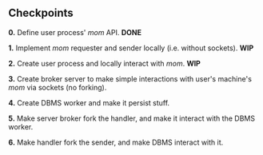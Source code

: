## Checkpoints

**0.** Define user process' _mom_ API. 																			**DONE**

**1.** Implement _mom_ requester and sender locally (i.e. without sockets).											**WIP**

**2.** Create user process and locally interact with _mom_.															**WIP**

**3.** Create broker server to make simple interactions with user's machine's _mom_ via sockets (no forking).

**4.** Create DBMS worker and make it persist stuff.

**5.** Make server broker fork the handler, and make it interact with the DBMS worker.

**6.** Make handler fork the sender, and make DBMS interact with it.